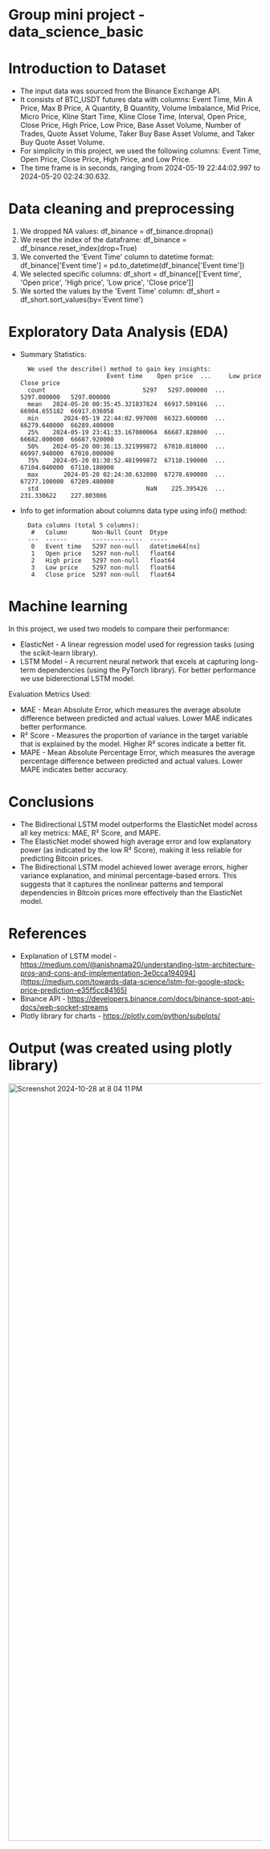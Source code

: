 # Group mini project - data_science_basic

# Introduction to Dataset
- The input data was sourced from the Binance Exchange API.
- It consists of BTC_USDT futures data with columns: Event Time, Min A Price, Max B Price, A Quantity, B Quantity, Volume Imbalance, Mid Price, Micro Price, Kline Start Time, Kline Close Time, Interval, Open Price, Close Price, High Price, Low Price, Base Asset Volume, Number of Trades, Quote Asset Volume, Taker Buy Base Asset Volume, and Taker Buy Quote Asset Volume.
- For simplicity in this project, we used the following columns: Event Time, Open Price, Close Price, High Price, and Low Price.
- The time frame is in seconds, ranging from 2024-05-19 22:44:02.997 to 2024-05-20 02:24:30.632.

# Data cleaning and preprocessing
1. We dropped NA values: df_binance = df_binance.dropna()
2. We reset the index of the dataframe: df_binance = df_binance.reset_index(drop=True)
3. We converted the 'Event Time' column to datetime format: df_binance['Event time'] = pd.to_datetime(df_binance['Event time'])
4. We selected specific columns: df_short = df_binance[['Event time', 'Open price', 'High price', 'Low price', 'Close price']]
5. We sorted the values by the 'Event Time' column: df_short = df_short.sort_values(by='Event time')

# Exploratory Data Analysis (EDA)
- Summary Statistics:
  		
		We used the describe() method to gain key insights:
	                          Event time    Open price  ...     Low price   Close price
		count                           5297   5297.000000  ...   5297.000000   5297.000000
		mean   2024-05-20 00:35:45.321837824  66917.509166  ...  66904.655182  66917.036058
		min       2024-05-19 22:44:02.997000  66323.600000  ...  66279.640000  66289.400000
		25%    2024-05-19 23:41:33.167000064  66687.820000  ...  66682.000000  66687.920000
		50%    2024-05-20 00:36:13.321999872  67010.010000  ...  66997.940000  67010.000000
		75%    2024-05-20 01:30:52.481999872  67110.190000  ...  67104.040000  67110.180000
		max       2024-05-20 02:24:30.632000  67278.690000  ...  67277.100000  67289.480000
		std                              NaN    225.395426  ...    231.330622    227.803086
- Info to get information about columns data type using info() method:
  		
		Data columns (total 5 columns):
		 #   Column       Non-Null Count  Dtype
		---  ------       --------------  -----
		 0   Event time   5297 non-null   datetime64[ns]
		 1   Open price   5297 non-null   float64
		 2   High price   5297 non-null   float64
		 3   Low price    5297 non-null   float64
		 4   Close price  5297 non-null   float64

# Machine learning
In this project, we used two models to compare their performance:

- ElasticNet - A linear regression model used for regression tasks (using the scikit-learn library).
- LSTM Model - A recurrent neural network that excels at capturing long-term dependencies (using the PyTorch library). For better performance we use biderectional LSTM model. 

Evaluation Metrics Used:

- MAE - Mean Absolute Error, which measures the average absolute difference between predicted and actual values. Lower MAE indicates better performance.
- R² Score - Measures the proportion of variance in the target variable that is explained by the model. Higher R² scores indicate a better fit.
- MAPE - Mean Absolute Percentage Error, which measures the average percentage difference between predicted and actual values. Lower MAPE indicates better accuracy.

# Conclusions
- The Bidirectional LSTM model outperforms the ElasticNet model across all key metrics: MAE, R² Score, and MAPE.
- The ElasticNet model showed high average error and low explanatory power (as indicated by the low R² Score), making it less reliable for predicting Bitcoin prices.
- The Bidirectional LSTM model achieved lower average errors, higher variance explanation, and minimal percentage-based errors. This suggests that it captures the nonlinear patterns and temporal dependencies in Bitcoin prices more effectively than the ElasticNet model.

# References
- Explanation of LSTM model - https://medium.com/@anishnama20/understanding-lstm-architecture-pros-and-cons-and-implementation-3e0cca194094](https://medium.com/towards-data-science/lstm-for-google-stock-price-prediction-e35f5cc84165)
- Binance API - https://developers.binance.com/docs/binance-spot-api-docs/web-socket-streams
- Plotly library for charts - https://plotly.com/python/subplots/

# Output (was created using plotly library)
<img width="1507" alt="Screenshot 2024-10-28 at 8 04 11 PM" src="https://github.com/user-attachments/assets/93d62aaf-5e50-4700-8257-115562f78a7a">
